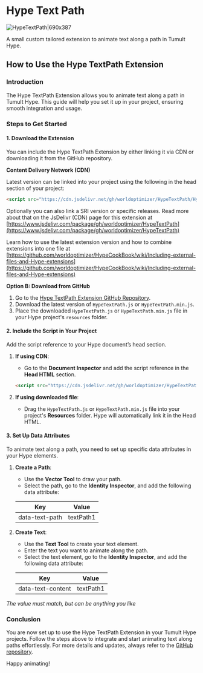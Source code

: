 # Hype Text Path

![HypeTextPath|690x387](https://playground.maxziebell.de/Hype/TextPath/HypeTextPath.jpg?)

A small custom tailored extension to animate text along a path in Tumult Hype.


## How to Use the Hype TextPath Extension

### Introduction
The Hype TextPath Extension allows you to animate text along a path in Tumult Hype. This guide will help you set it up in your project, ensuring smooth integration and usage.

### Steps to Get Started

#### 1. Download the Extension
You can include the Hype TextPath Extension by either linking it via CDN or downloading it from the GitHub repository.

**Content Delivery Network (CDN)**

Latest version can be linked into your project using the following in the head section of your project:

```html
<script src="https://cdn.jsdelivr.net/gh/worldoptimizer/HypeTextPath/HypeTextPath.min.js"></script>
```

Optionally you can also link a SRI version or specific releases. Read more about that on the JsDelivr (CDN) page for this extension at [https://www.jsdelivr.com/package/gh/worldoptimizer/HypeTextPath](https://www.jsdelivr.com/package/gh/worldoptimizer/HypeTextPath)

Learn how to use the latest extension version and how to combine extensions into one file at [https://github.com/worldoptimizer/HypeCookBook/wiki/Including-external-files-and-Hype-extensions](https://github.com/worldoptimizer/HypeCookBook/wiki/Including-external-files-and-Hype-extensions)

**Option B: Download from GitHub**
1. Go to the [Hype TextPath Extension GitHub Repository](https://github.com/worldoptimizer/HypeTextPath).
2. Download the latest version of `HypeTextPath.js` or `HypeTextPath.min.js`.
3. Place the downloaded `HypeTextPath.js` or `HypeTextPath.min.js` file in your Hype project's `resources` folder.

#### 2. Include the Script in Your Project
Add the script reference to your Hype document’s head section.

1. **If using CDN**:
   - Go to the **Document Inspector** and add the script reference in the **Head HTML** section.
   ```html
   <script src="https://cdn.jsdelivr.net/gh/worldoptimizer/HypeTextPath/HypeTextPath.min.js"></script>
   ```

2. **If using downloaded file**:
   - Drag the `HypeTextPath.js` or `HypeTextPath.min.js` file into your project's **Resources** folder. Hype will automatically link it in the Head HTML.

#### 3. Set Up Data Attributes
To animate text along a path, you need to set up specific data attributes in your Hype elements.

1. **Create a Path**:
   - Use the **Vector Tool** to draw your path.
   - Select the path, go to the **Identity Inspector**, and add the following data attribute:

   | Key           | Value          |
   |---------------|----------------|
   | data-text-path | textPath1     |

2. **Create Text**:
   - Use the **Text Tool** to create your text element.
   - Enter the text you want to animate along the path.
   - Select the text element, go to the **Identity Inspector**, and add the following data attribute:

   | Key             | Value          |
   |-----------------|----------------|
   | data-text-content | textPath1    |

*The value must match, but can be anything you like*

### Conclusion
You are now set up to use the Hype TextPath Extension in your Tumult Hype projects. Follow the steps above to integrate and start animating text along paths effortlessly. For more details and updates, always refer to the [GitHub repository](https://github.com/worldoptimizer/HypeTextPath).

Happy animating!


